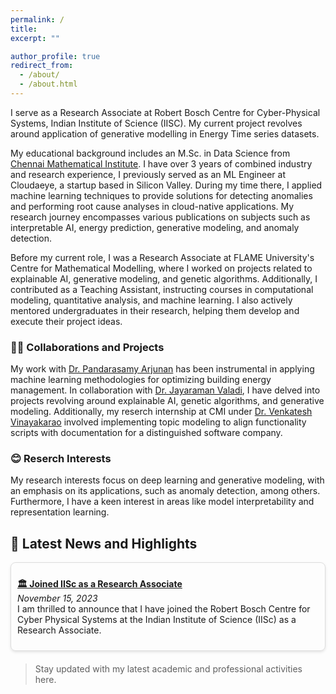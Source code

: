 ```yaml
---
permalink: /
title:
excerpt: ""

author_profile: true
redirect_from: 
  - /about/
  - /about.html
---
```




 I serve as a Research Associate at Robert Bosch Centre for Cyber-Physical Systems, Indian Institute of Science (IISC). My current project revolves around application of generative modelling in Energy Time series datasets. 
 
My educational background includes an M.Sc. in Data Science from  [Chennai Mathematical Institute](https://www.cmi.ac.in/). 
I have over 3 years of combined industry and research experience, I previously served as an ML Engineer at Cloudaeye, a startup based in Silicon Valley. During my time there, I applied machine learning techniques to provide solutions for detecting anomalies and performing root cause analyses in cloud-native applications. My research journey encompasses various publications on subjects such as interpretable AI, energy prediction, generative modeling, and anomaly detection. 

Before my current role, I was a Research Associate at FLAME University's Centre for Mathematical Modelling, where I worked on projects related to explainable AI, generative modeling, and genetic algorithms. Additionally, I contributed as a Teaching Assistant, instructing courses in computational modeling, quantitative analysis, and machine learning. I also actively mentored undergraduates in their research, helping them develop and execute their project ideas.


### 🙌🔬 Collaborations and Projects
My work with [Dr. Pandarasamy Arjunan](https://www.samy101.com/) has been instrumental in applying machine learning methodologies for optimizing building energy management. In collaboration with [Dr. Jayaraman Valadi](https://www.flame.edu.in/faculty/jayaraman-v-k), I have delved into  projects revolving around explainable AI, genetic algorithms, and generative modeling.  Additionally, my reserch internship at CMI under [Dr. Venkatesh Vinayakarao](http://vvtesh.co.in/) involved implementing  topic modeling to align functionality scripts with documentation for a distinguished software company.

### 😊 Reserch Interests

My research interests focus on deep learning and generative modeling, with an emphasis on its applications, such as anomaly detection, among others. Furthermore, I have a keen interest in areas like model interpretability and representation learning.


## 📰 Latest News and Highlights

<div style="border: 1px solid #ddd; padding: 10px; margin-bottom: 20px; max-height: 300px; overflow-y: auto; border-radius: 8px; box-shadow: 0 2px 4px rgba(0,0,0,0.1);">
  
  <p>
    <strong><a href="https://cps.iisc.ac.in/">🏛️ Joined IISc as a Research Associate</a></strong><br>
    <em>November 15, 2023</em><br>
    I am thrilled to announce that I have joined the Robert Bosch Centre for Cyber Physical Systems at the Indian Institute of Science (IISc) as a Research Associate.
  </p>
  
  <!-- Repeat the <p>...</p> block for each news item -->
  
</div>

> Stay updated with my latest academic and professional activities here.